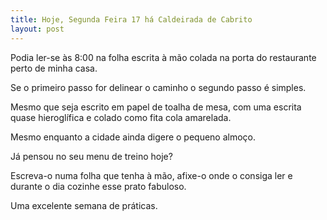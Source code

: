 ```yaml
---
title: Hoje, Segunda Feira 17 há Caldeirada de Cabrito
layout: post
---
```


Podia ler-se às 8:00 na folha escrita à mão colada na porta do restaurante perto de minha casa. 

Se o primeiro passo for delinear o caminho o segundo passo é simples. 

Mesmo que seja escrito em papel de toalha de mesa, com uma escrita quase hieroglífica e colado como fita cola amarelada.

Mesmo enquanto a cidade ainda digere o pequeno almoço.  

Já pensou no seu menu de treino hoje?

Escreva-o numa folha que tenha à mão, afixe-o onde o consiga ler e durante o dia cozinhe esse prato fabuloso. 

Uma excelente semana de práticas.